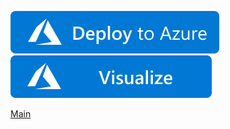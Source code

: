[![Deploy To Azure](https://raw.githubusercontent.com/Azure/azure-quickstart-templates/master/1-CONTRIBUTION-GUIDE/images/deploytoazure.svg?sanitize=true)](https://portal.azure.com/#create/Microsoft.Template/uri/https%3A%2F%2Fraw.githubusercontent.com%2Fsudheeranguluri%2FAzureARM%2Fmaster%2FSQLServer%2Ftemplate.json)  [![Visualize](https://raw.githubusercontent.com/Azure/azure-quickstart-templates/master/1-CONTRIBUTION-GUIDE/images/visualizebutton.svg?sanitize=true)](http://armviz.io/#/?load=https%3A%2F%2Fraw.githubusercontent.com%2Fsudheeranguluri%2FAzureARM%2Fmaster%2FSQLServer%2Ftemplate.json)

[Main](https://github.com/sudheeranguluri/AzureARM)